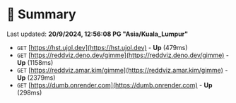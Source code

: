 # 📖 Summary
Last updated: **20/9/2024, 12:56:08 PG "Asia/Kuala_Lumpur"**

- `GET` [https://hst.ujol.dev](https://hst.ujol.dev) - **Up** (479ms)
- `GET` [https://reddviz.deno.dev/gimme](https://reddviz.deno.dev/gimme) - **Up** (1158ms)
- `GET` [https://reddviz.amar.kim/gimme](https://reddviz.amar.kim/gimme) - **Up** (2379ms)
- `GET` [https://dumb.onrender.com](https://dumb.onrender.com) - **Up** (298ms)
